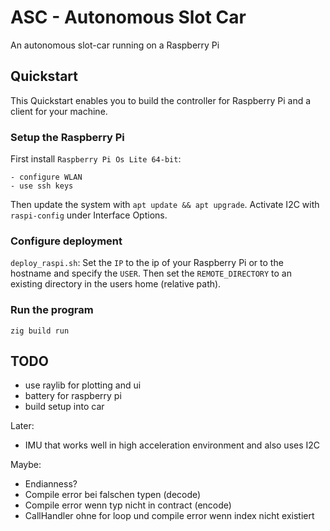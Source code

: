 # ASC - Autonomous Slot Car

An autonomous slot-car running on a Raspberry Pi

## Quickstart

This Quickstart enables you to build the controller for Raspberry Pi and a client for your machine.

### Setup the Raspberry Pi

First install `Raspberry Pi Os Lite 64-bit`: 

    - configure WLAN
    - use ssh keys

Then update the system with `apt update && apt upgrade`.
Activate I2C with `raspi-config` under Interface Options.

### Configure deployment

`deploy_raspi.sh`: Set the `IP` to the ip of your Raspberry Pi or to the hostname and specify the `USER`.
Then set the `REMOTE_DIRECTORY` to an existing directory in the users home (relative path).

### Run the program

`zig build run`

## TODO

- use raylib for plotting and ui
- battery for raspberry pi
- build setup into car

Later:
- IMU that works well in high acceleration environment and also uses I2C

Maybe:
- Endianness?
- Compile error bei falschen typen (decode)
- Compile error wenn typ nicht in contract (encode)
- CallHandler ohne for loop und compile error wenn index nicht existiert
